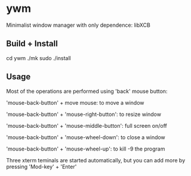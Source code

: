 # ywm
Minimalist window manager with only dependence: libXCB


Build + Install
---------------

cd ywm
./mk
sudo ./install



Usage
-----

Most of the operations are performed using 'back' mouse button:

'mouse-back-button' + move mouse:		to move a window

'mouse-back-button' + 'mouse-right-button':	to resize window

'mouse-back-button' + 'mouse-middle-button':	full screen on/off

'mouse-back-button' + 'mouse-wheel-down':	to close a window

'mouse-back-button' + 'mouse-wheel-up':		to kill -9 the program


Three xterm teminals are started automatically, but you can add more by
pressing 'Mod-key' + 'Enter'

